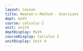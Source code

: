 ```yaml
---
layout: lesson
title: Newton's Method - Exercises
dept: math
course: calculus-I
unit: unit4
deptDisplay: Math
courseDisplay: Calculus I
unitDisplay: Unit 4
---
```



